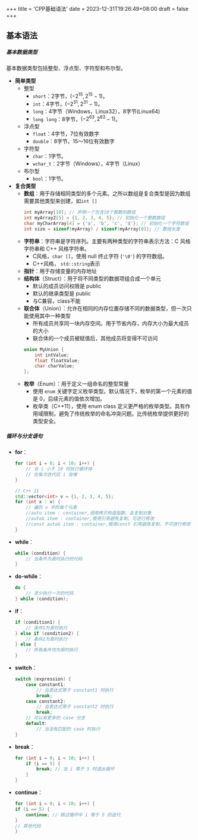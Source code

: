 +++
title = 'CPP基础语法'
date = 2023-12-31T19:26:49+08:00
draft = false
+++

## 基本语法
##### 基本数据类型
基本数据类型包括整型、浮点型、字符型和布尔型。
- **简单类型**
  - 整型
    - `short`：2字节，$(-2^{15},2^{15}-1)$。
    - `int`：4字节，$(-2^{31},2^{31}-1)$。
    - `long`：4字节（Windows，Linux32），8字节(Linux64)
    - `long long`：8字节，$(-2^{63},2^{63}-1)$。
  - 浮点型
    - `float`：4字节，7位有效数字
    - `double`：8字节，15～16位有效数字
  - 字符型
    - `char`：1字节。
    - `wchar_t`：2字节（Windows），4字节（Linux）
  - 布尔型
      - `bool`：1字节。
- **复合类型**
  - **数组**：用于存储相同类型的多个元素。之所以数组是复合类型是因为数组需要其他类型来创建，如`int []`
    ```cpp
    int myArray[10]; // 声明一个包含10个整数的数组
    int myArray2[5] = {1, 2, 3, 4, 5}; // 初始化一个整数数组
    char myCharArray[4] = {'a', 'b', 'c', 'd'}; // 初始化一个字符数组
    int size = sizeof(myArray) / sizeof(myArray[0]); // 数组长度
    ```
  - **字符串**：字符串是字符序列。主要有两种类型的字符串表示方法：C 风格字符串和 C++ 风格字符串。
    - C风格，`char []`，使用 null 终止字符 (`'\0'`) 的字符数组。
    - C++风格， `std::string`表示
  - **指针**：用于存储变量的内存地址
  - **结构体**（Struct）：用于将不同类型的数据项组合成一个单元
    - 默认的成员访问权限是 public
    - 默认的继承类型是 public
    - 与C兼容，class不能
  - **联合体**（Union）：允许在相同的内存位置存储不同的数据类型，但一次只能使用其中一种类型
    - 所有成员共享同一块内存空间。用于节省内存，内存大小为最大成员的大小
    - 联合体的一个成员被赋值后，其他成员将变得不可访问
    ```cpp
    union MyUnion {
        int intValue;
        float floatValue;
        char charValue;
    };
    ```
  - **枚举**（Enum）：用于定义一组命名的整型常量
    - 使用 `enum` 关键字定义枚举类型。默认情况下，枚举的第一个元素的值是 0，后续元素的值依次增加。
    - 枚举类（C++11），使用 enum class 定义更严格的枚举类型。具有作用域限制，避免了传统枚举的命名冲突问题。比传统枚举提供更好的类型安全。
##### 循环与分支语句
- **for**：
    ```cpp
    for (int i = 0; i < 10; i++) {
        // 当 i 小于 10 时执行循环体
        // 在每次迭代后 i 自增
    }

    // C++ 11
    std::vector<int> v = {1, 2, 3, 4, 5};
    for (int x : v) {
        // 遍历 v 中的每个元素
        //auto item : container,调用拷贝构造函数，会复制对象
        //auto& item : container,使用引用避免复制，可进行修改
        //const auto& item : container,使用const 引用避免复制，不可进行修改
    }
    ```
- **while**：
    ```cpp
    while (condition) {
        // 当条件为真时执行的代码
    }
    ```
- **do-while**：
    ```cpp
    do {
        // 至少执行一次的代码
    } while (condition);
    ```
- **if**：
    ```cpp
    if (condition1) {
        // 条件1为真时执行
    } else if (condition2) {
        // 条件2为真时执行
    } else {
        // 所有条件均为假时执行
    }
    ```
- **switch**：
    ```cpp
    switch (expression) {
        case constant1:
            // 当表达式等于 constant1 时执行
            break;
        case constant2:
            // 当表达式等于 constant2 时执行
            break;
        // 可以有更多的 case 分支
        default:
            // 当没有匹配的 case 时执行
    }
    ```
- **break**：
    ```cpp
    for (int i = 0; i < 10; i++) {
        if (i == 5) {
            break; // 当 i 等于 5 时退出循环
        }
    }
    ```
- **continue**：
    ```cpp
    for (int i = 0; i < 10; i++) {
    if (i == 5) {
        continue; // 跳过循环中 i 等于 5 的迭代
    }
    // 其他代码
    }
    ```